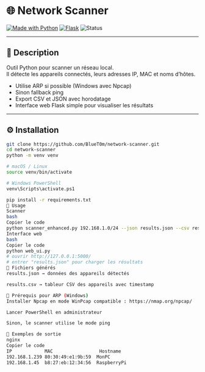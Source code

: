 # 🌐 Network Scanner

[![Made with Python](https://img.shields.io/badge/Made%20with-Python-blue?logo=python)](https://www.python.org/)
[![Flask](https://img.shields.io/badge/Framework-Flask-lightgrey?logo=flask)](https://flask.palletsprojects.com/)
![Status](https://img.shields.io/badge/Status-Active-success)

---

## 🧩 Description

Outil Python pour scanner un réseau local.  
Il détecte les appareils connectés, leurs adresses IP, MAC et noms d’hôtes.  
- Utilise ARP si possible (Windows avec Npcap)  
- Sinon fallback ping  
- Export CSV et JSON avec horodatage  
- Interface web Flask simple pour visualiser les résultats

---

## ⚙️ Installation

```bash
git clone https://github.com/BlueT0m/network-scanner.git
cd network-scanner
python -m venv venv

# macOS / Linux
source venv/bin/activate

# Windows PowerShell
venv\Scripts\activate.ps1

pip install -r requirements.txt
🚀 Usage
Scanner
bash
Copier le code
python scanner_enhanced.py 192.168.1.0/24 --json results.json --csv results.csv
Interface web
bash
Copier le code
python web_ui.py
# ouvrir http://127.0.0.1:5000/
# entrer "results.json" pour charger les résultats
💾 Fichiers générés
results.json → données des appareils détectés

results.csv → tableur CSV des appareils avec timestamp

🔧 Prérequis pour ARP (Windows)
Installer Npcap en mode WinPcap compatible : https://nmap.org/npcap/

Lancer PowerShell en administrateur

Sinon, le scanner utilise le mode ping

📌 Exemples de sortie
nginx
Copier le code
IP            MAC                 Hostname
192.168.1.239 80:30:49:e1:9b:59  MonPC
192.168.1.45  b8:27:eb:12:34:56  RaspberryPi
